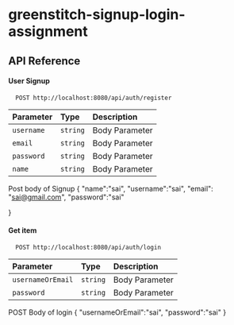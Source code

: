 # greenstitch-signup-login-assignment


## API Reference

#### User Signup

```http
  POST http://localhost:8080/api/auth/register
```

| Parameter | Type     | Description                |
| :-------- | :------- | :------------------------- |
| `username` | `string` | Body Parameter |
| `email` | `string` | Body Parameter|
| `password` | `string` |Body Parameter |
| `name` | `string` | Body Parameter |

Post body of Signup
{
    "name":"sai",
    "username":"sai",
    "email": "sai@gmail.com",
    "password":"sai"

}
#### Get item

```http
  POST http://localhost:8080/api/auth/login
```

| Parameter | Type     | Description                       |
| :-------- | :------- | :-------------------------------- |
| `usernameOrEmail` | `string` | Body Parameter |
| `password` | `string` | Body Parameter |

POST Body of login
{
    "usernameOrEmail":"sai",
    "password":"sai"
}




